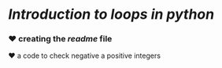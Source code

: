 <h1><i> Introduction to loops in python </i></h1>
<h3>&#9829 creating the <em>readme</em> file</h3>
<span> &#9829 a code to check negative a positive integers</span>
